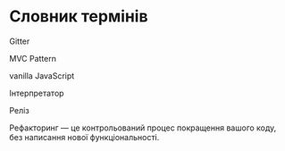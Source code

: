 # Словник термінів
Gitter

MVC Pattern

vanilla JavaScript

Інтерпретатор

Реліз

Рефакторинг — це контрольований процес покращення вашого коду, без написання нової функціональності.